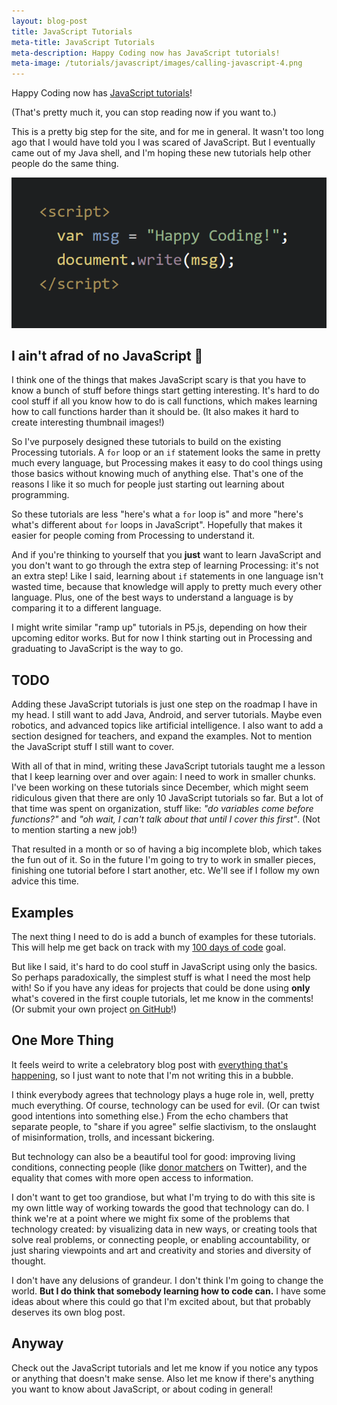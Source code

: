 ```yaml
---
layout: blog-post
title: JavaScript Tutorials
meta-title: JavaScript Tutorials
meta-description: Happy Coding now has JavaScript tutorials!
meta-image: /tutorials/javascript/images/calling-javascript-4.png
---
```


Happy Coding now has [JavaScript tutorials](/tutorials/javascript)!

(That's pretty much it, you can stop reading now if you want to.)

This is a pretty big step for the site, and for me in general. It wasn't too long ago that I would have told you I was scared of JavaScript. But I eventually came out of my Java shell, and I'm hoping these new tutorials help other people do the same thing.

![javascript code](/tutorials/javascript/images/calling-javascript-4.png)

## I ain't afrad of no JavaScript :ghost:

I think one of the things that makes JavaScript scary is that you have to know a bunch of stuff before things start getting interesting. It's hard to do cool stuff if all you know how to do is call functions, which makes learning how to call functions harder than it should be. (It also makes it hard to create interesting thumbnail images!)

So I've purposely designed these tutorials to build on the existing Processing tutorials. A `for` loop or an `if` statement looks the same in pretty much every language, but Processing makes it easy to do cool things using those basics without knowing much of anything else. That's one of the reasons I like it so much for people just starting out learning about programming.

So these tutorials are less "here's what a `for` loop is" and more "here's what's different about `for` loops in JavaScript". Hopefully that makes it easier for people coming from Processing to understand it.

And if you're thinking to yourself that you **just** want to learn JavaScript and you don't want to go through the extra step of learning Processing: it's not an extra step! Like I said, learning about `if` statements in one language isn't wasted time, because that knowledge will apply to pretty much every other language. Plus, one of the best ways to understand a language is by comparing it to a different language.

I might write similar "ramp up" tutorials in P5.js, depending on how their upcoming editor works. But for now I think starting out in Processing and graduating to JavaScript is the way to go.

## TODO

Adding these JavaScript tutorials is just one step on the roadmap I have in my head. I still want to add Java, Android, and server tutorials. Maybe even robotics, and advanced topics like artificial intelligence. I also want to add a section designed for teachers, and expand the examples. Not to mention the JavaScript stuff I still want to cover.

With all of that in mind, writing these JavaScript tutorials taught me a lesson that I keep learning over and over again: I need to work in smaller chunks. I've been working on these tutorials since December, which might seem ridiculous given that there are only 10 JavaScript tutorials so far. But a lot of that time was spent on organization, stuff like: *"do variables come before functions?"* and *"oh wait, I can't talk about that until I cover this first"*. (Not to mention starting a new job!)

That resulted in a month or so of having a big incomplete blob, which takes the fun out of it. So in the future I'm going to try to work in smaller pieces, finishing one tutorial before I start another, etc. We'll see if I follow my own advice this time.

## Examples

The next thing I need to do is add a bunch of examples for these tutorials. This will help me get back on track with my [100 days of code](/blog/100-days-of-code) goal.

But like I said, it's hard to do cool stuff in JavaScript using only the basics. So perhaps paradoxically, the simplest stuff is what I need the most help with! So if you have any ideas for projects that could be done using **only** what's covered in the first couple tutorials, let me know in the comments! (Or submit your own project [on GitHub](https://github.com/KevinWorkman/HappyCoding/wiki/Contributing)!)

## One More Thing

It feels weird to write a celebratory blog post with [everything that's happening](https://en.wikipedia.org/wiki/Protecting_the_Nation_from_Foreign_Terrorist_Entry_into_the_United_States), so I just want to note that I'm not writing this in a bubble.

I think everybody agrees that technology plays a huge role in, well, pretty much everything. Of course, technology can be used for evil. (Or can twist good intentions into something else.) From the echo chambers that separate people, to "share if you agree" selfie slactivism, to the onslaught of misinformation, trolls, and incessant bickering.

But technology can also be a beautiful tool for good: improving living conditions, connecting people (like [donor matchers](https://twitter.com/search?f=tweets&q=aclu%20donation%20match&src=typd) on Twitter), and the equality that comes with more open access to information.

I don't want to get too grandiose, but what I'm trying to do with this site is my own little way of working towards the good that technology can do. I think we're at a point where we might fix some of the problems that technology created: by visualizing data in new ways, or creating tools that solve real problems, or connecting people, or enabling accountability, or just sharing viewpoints and art and creativity and stories and diversity of thought.

I don't have any delusions of grandeur. I don't think I'm going to change the world. **But I do think that somebody learning how to code can.** I have some ideas about where this could go that I'm excited about, but that probably deserves its own blog post.

## Anyway

Check out the JavaScript tutorials and let me know if you notice any typos or anything that doesn't make sense. Also let me know if there's anything you want to know about JavaScript, or about coding in general!

